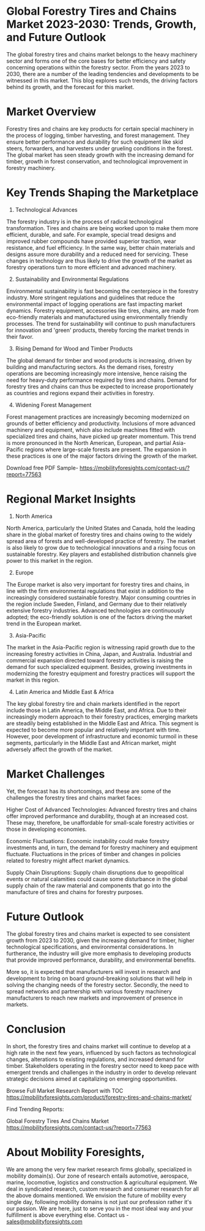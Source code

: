 # Global Forestry Tires and Chains Market 2023-2030: Trends, Growth, and Future Outlook

The global forestry tires and chains market belongs to the heavy machinery sector and forms one of the core bases for better efficiency and safety concerning operations within the forestry sector. From the years 2023 to 2030, there are a number of the leading tendencies and developments to be witnessed in this market. This blog explores such trends, the driving factors behind its growth, and the forecast for this market.

# Market Overview

Forestry tires and chains are key products for certain special machinery in the process of logging, timber harvesting, and forest management. They ensure better performance and durability for such equipment like skid steers, forwarders, and harvesters under grueling conditions in the forest. The global market has seen steady growth with the increasing demand for timber, growth in forest conservation, and technological improvement in forestry machinery.

# Key Trends Shaping the Marketplace

1. Technological Advances

The forestry industry is in the process of radical technological transformation. Tires and chains are being worked upon to make them more efficient, durable, and safe. For example, special tread designs and improved rubber compounds have provided superior traction, wear resistance, and fuel efficiency. In the same way, better chain materials and designs assure more durability and a reduced need for servicing. These changes in technology are thus likely to drive the growth of the market as forestry operations turn to more efficient and advanced machinery.

2. Sustainability and Environmental Regulations

Environmental sustainability is fast becoming the centerpiece in the forestry industry. More stringent regulations and guidelines that reduce the environmental impact of logging operations are fast impacting market dynamics. Forestry equipment, accessories like tires, chains, are made from eco-friendly materials and manufactured using environmentally friendly processes. The trend for sustainability will continue to push manufacturers for innovation and 'green' products, thereby forcing the market trends in their favor.

3. Rising Demand for Wood and Timber Products

The global demand for timber and wood products is increasing, driven by building and manufacturing sectors. As the demand rises, forestry operations are becoming increasingly more intensive, hence raising the need for heavy-duty performance required by tires and chains. Demand for forestry tires and chains can thus be expected to increase proportionately as countries and regions expand their activities in forestry.

4. Widening Forest Management

Forest management practices are increasingly becoming modernized on grounds of better efficiency and productivity. Inclusions of more advanced machinery and equipment, which also include machines fitted with specialized tires and chains, have picked up greater momentum. This trend is more pronounced in the North American, European, and partial Asia-Pacific regions where large-scale forests are present. The expansion in these practices is one of the major factors driving the growth of the market.

Download free PDF Sample- https://mobilityforesights.com/contact-us/?report=77563

# Regional Market Insights

1. North America

North America, particularly the United States and Canada, hold the leading share in the global market of forestry tires and chains owing to the widely spread area of forests and well-developed practice of forestry. The market is also likely to grow due to technological innovations and a rising focus on sustainable forestry. Key players and established distribution channels give power to this market in the region.

2. Europe

The Europe market is also very important for forestry tires and chains, in line with the firm environmental regulations that exist in addition to the increasingly considered sustainable forestry. Major consuming countries in the region include Sweden, Finland, and Germany due to their relatively extensive forestry industries. Advanced technologies are continuously adopted; the eco-friendly solution is one of the factors driving the market trend in the European market.

3. Asia-Pacific

The market in the Asia-Pacific region is witnessing rapid growth due to the increasing forestry activities in China, Japan, and Australia. Industrial and commercial expansion directed toward forestry activities is raising the demand for such specialized equipment. Besides, growing investments in modernizing the forestry equipment and forestry practices will support the market in this region.

4. Latin America and Middle East & Africa

The key global forestry tire and chain markets identified in the report include those in Latin America, the Middle East, and Africa. Due to their increasingly modern approach to their forestry practices, emerging markets are steadily being established in the Middle East and Africa. This segment is expected to become more popular and relatively important with time. However, poor development of infrastructure and economic turmoil in these segments, particularly in the Middle East and African market, might adversely affect the growth of the market.

# Market Challenges

Yet, the forecast has its shortcomings, and these are some of the challenges the forestry tires and chains market faces:

Higher Cost of Advanced Technologies: Advanced forestry tires and chains offer improved performance and durability, though at an increased cost. These may, therefore, be unaffordable for small-scale forestry activities or those in developing economies.

Economic Fluctuations: Economic instability could make forestry investments and, in turn, the demand for forestry machinery and equipment fluctuate. Fluctuations in the prices of timber and changes in policies related to forestry might affect market dynamics.

Supply Chain Disruptions: Supply chain disruptions due to geopolitical events or natural calamities could cause some disturbance in the global supply chain of the raw material and components that go into the manufacture of tires and chains for forestry purposes.

# Future Outlook

The global forestry tires and chains market is expected to see consistent growth from 2023 to 2030, given the increasing demand for timber, higher technological specifications, and environmental considerations. In furtherance, the industry will give more emphasis to developing products that provide improved performance, durability, and environmental benefits.

More so, it is expected that manufacturers will invest in research and development to bring on board ground-breaking solutions that will help in solving the changing needs of the forestry sector. Secondly, the need to spread networks and partnership with various forestry machinery manufacturers to reach new markets and improvement of presence in markets.

# Conclusion

In short, the forestry tires and chains market will continue to develop at a high rate in the next few years, influenced by such factors as technological changes, alterations to existing regulations, and increased demand for timber. Stakeholders operating in the forestry sector need to keep pace with emergent trends and challenges in the industry in order to develop relevant strategic decisions aimed at capitalizing on emerging opportunities.

Browse Full Market Research Report with TOC https://mobilityforesights.com/product/forestry-tires-and-chains-market/


Find Trending Reports:

Global Forestry Tires And Chains Market https://mobilityforesights.com/contact-us/?report=77563


# About Mobility Foresights,
We are among the very few market research firms globally, specialized in mobility domain(s). Our zone of research entails automotive, aerospace, marine, locomotive, logistics and construction & agricultural equipment. We deal in syndicated research, custom research and consumer research for all the above domains mentioned.
We envision the future of mobility every single day, following mobility domains is not just our profession rather it's our passion. We are here, just to serve you in the most ideal way and your fulfillment is above everything else. Contact us -  sales@mobilityforesights.com
